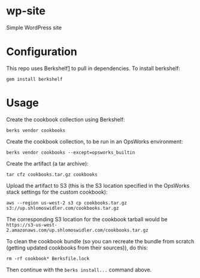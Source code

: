 wp-site
==============

Simple WordPress site

Configuration
=============

This repo uses Berkshelf[1] to pull in dependencies.
To install berkshelf:

    gem install berkshelf

Usage
=====

Create the cookbook collection using Berkshelf:

    berks vendor cookbooks
    
Create the cookbook collection, to be run in an OpsWorks environment:

    berks vendor cookbooks --except=opsworks_builtin

Create the artifact (a tar archive):

    tar cfz cookbooks.tar.gz cookbooks

Upload the artifact to S3 (this is the S3 location specified in the OpsWorks stack settings for the custom cookbook):

    aws --region us-west-2 s3 cp cookbooks.tar.gz s3://up.shlomoswidler.com/cookbooks.tar.gz
    
The corresponding S3 location for the cookbook tarball would be `https://s3-us-west-2.amazonaws.com/up.shlomoswidler.com/cookbooks.tar.gz`

To clean the cookbook bundle (so you can recreate the bundle from scratch (getting updated cookbooks from their sources)),
do this:

    rm -rf cookbook* Berksfile.lock

Then continue with the `berks install...` command above.

[1]: http://berkshelf.com/

